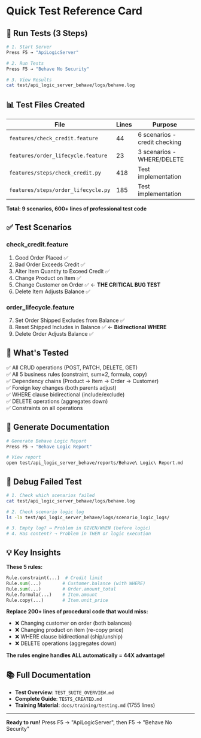 # Quick Test Reference Card

## 🚀 Run Tests (3 Steps)

```bash
# 1. Start Server
Press F5 → "ApiLogicServer"

# 2. Run Tests  
Press F5 → "Behave No Security"

# 3. View Results
cat test/api_logic_server_behave/logs/behave.log
```

## 📊 Test Files Created

| File | Lines | Purpose |
|------|-------|---------|
| `features/check_credit.feature` | 44 | 6 scenarios - credit checking |
| `features/order_lifecycle.feature` | 23 | 3 scenarios - WHERE/DELETE |
| `features/steps/check_credit.py` | 418 | Test implementation |
| `features/steps/order_lifecycle.py` | 185 | Test implementation |

**Total: 9 scenarios, 600+ lines of professional test code**

## ✅ Test Scenarios

### check_credit.feature
1. Good Order Placed ✅
2. Bad Order Exceeds Credit ✅
3. Alter Item Quantity to Exceed Credit ✅
4. Change Product on Item ✅
5. Change Customer on Order ✅ ← **THE CRITICAL BUG TEST**
6. Delete Item Adjusts Balance ✅

### order_lifecycle.feature
7. Set Order Shipped Excludes from Balance ✅
8. Reset Shipped Includes in Balance ✅ ← **Bidirectional WHERE**
9. Delete Order Adjusts Balance ✅

## 🎯 What's Tested

✅ All CRUD operations (POST, PATCH, DELETE, GET)  
✅ All 5 business rules (constraint, sum×2, formula, copy)  
✅ Dependency chains (Product → Item → Order → Customer)  
✅ Foreign key changes (both parents adjust)  
✅ WHERE clause bidirectional (include/exclude)  
✅ DELETE operations (aggregates down)  
✅ Constraints on all operations

## 📖 Generate Documentation

```bash
# Generate Behave Logic Report
Press F5 → "Behave Logic Report"

# View report
open test/api_logic_server_behave/reports/Behave\ Logic\ Report.md
```

## 🐛 Debug Failed Test

```bash
# 1. Check which scenarios failed
cat test/api_logic_server_behave/logs/behave.log

# 2. Check scenario logic log
ls -la test/api_logic_server_behave/logs/scenario_logic_logs/

# 3. Empty log? → Problem in GIVEN/WHEN (before logic)
# 4. Has content? → Problem in THEN or logic execution
```

## 💡 Key Insights

**These 5 rules:**
```python
Rule.constraint(...)  # Credit limit
Rule.sum(...)        # Customer.balance (with WHERE)
Rule.sum(...)        # Order.amount_total
Rule.formula(...)    # Item.amount
Rule.copy(...)       # Item.unit_price
```

**Replace 200+ lines of procedural code that would miss:**
- ❌ Changing customer on order (both balances)
- ❌ Changing product on item (re-copy price)
- ❌ WHERE clause bidirectional (ship/unship)
- ❌ DELETE operations (aggregates down)

**The rules engine handles ALL automatically = 44X advantage!**

## 📚 Full Documentation

- **Test Overview**: `TEST_SUITE_OVERVIEW.md`
- **Complete Guide**: `TESTS_CREATED.md`
- **Training Material**: `docs/training/testing.md` (1755 lines)

---

**Ready to run!** Press F5 → "ApiLogicServer", then F5 → "Behave No Security"
